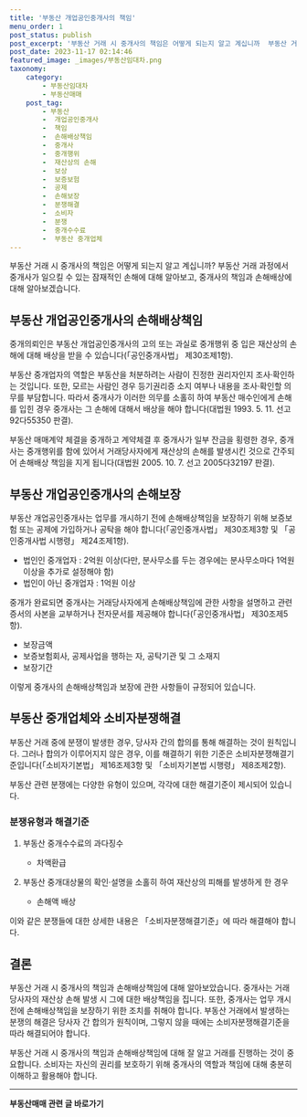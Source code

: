 ```yaml
---
title: '부동산 개업공인중개사의 책임'
menu_order: 1
post_status: publish
post_excerpt: '부동산 거래 시 중개사의 책임은 어떻게 되는지 알고 계십니까  부동산 거래 과정에서 중개사가 일으킬 수 있는 잠재적인 손해에 대해 알아보고, 중개사의 책임과 손해배상에 대해 알아보겠습니다.'
post_date: 2023-11-17 02:14:46
featured_image: _images/부동산임대차.png
taxonomy:
    category:
        - 부동산임대차
        - 부동산매매
    post_tag:
        - 부동산
        -  개업공인중개사
        -  책임
        -  손해배상책임
        -  중개사
        -  중개행위
        -  재산상의 손해
        -  보상
        -  보증보험
        -  공제
        -  손해보장
        -  분쟁해결
        -  소비자
        -  분쟁
        -  중개수수료
        -  부동산 중개업체
---
```



부동산 거래 시 중개사의 책임은 어떻게 되는지 알고 계십니까? 부동산 거래 과정에서 중개사가 일으킬 수 있는 잠재적인 손해에 대해 알아보고, 중개사의 책임과 손해배상에 대해 알아보겠습니다.

## 부동산 개업공인중개사의 손해배상책임

중개의뢰인은 부동산 개업공인중개사의 고의 또는 과실로 중개행위 중 입은 재산상의 손해에 대해 배상을 받을 수 있습니다(「공인중개사법」 제30조제1항).

부동산 중개업자의 역할은 부동산을 처분하려는 사람이 진정한 권리자인지 조사·확인하는 것입니다. 또한, 모르는 사람인 경우 등기권리증 소지 여부나 내용을 조사·확인할 의무를 부담합니다. 따라서 중개사가 이러한 의무를 소홀히 하여 부동산 매수인에게 손해를 입힌 경우 중개사는 그 손해에 대해서 배상을 해야 합니다(대법원 1993. 5. 11. 선고 92다55350 판결).

부동산 매매계약 체결을 중개하고 계약체결 후 중개사가 일부 잔금을 횡령한 경우, 중개사는 중개행위를 함에 있어서 거래당사자에게 재산상의 손해를 발생시킨 것으로 간주되어 손해배상 책임을 지게 됩니다(대법원 2005. 10. 7. 선고 2005다32197 판결).

## 부동산 개업공인중개사의 손해보장

부동산 개업공인중개사는 업무를 개시하기 전에 손해배상책임을 보장하기 위해 보증보험 또는 공제에 가입하거나 공탁을 해야 합니다(「공인중개사법」 제30조제3항 및 「공인중개사법 시행령」 제24조제1항).

- 법인인 중개업자 : 2억원 이상(다만, 분사무소를 두는 경우에는 분사무소마다 1억원 이상을 추가로 설정해야 함)
- 법인이 아닌 중개업자 : 1억원 이상

중개가 완료되면 중개사는 거래당사자에게 손해배상책임에 관한 사항을 설명하고 관련 증서의 사본을 교부하거나 전자문서를 제공해야 합니다(「공인중개사법」 제30조제5항).

- 보장금액
- 보증보험회사, 공제사업을 행하는 자, 공탁기관 및 그 소재지
- 보장기간

이렇게 중개사의 손해배상책임과 보장에 관한 사항들이 규정되어 있습니다.

## 부동산 중개업체와 소비자분쟁해결

부동산 거래 중에 분쟁이 발생한 경우, 당사자 간의 합의를 통해 해결하는 것이 원칙입니다. 그러나 합의가 이루어지지 않은 경우, 이를 해결하기 위한 기준은 소비자분쟁해결기준입니다(「소비자기본법」 제16조제3항 및 「소비자기본법 시행령」 제8조제2항).

부동산 관련 분쟁에는 다양한 유형이 있으며, 각각에 대한 해결기준이 제시되어 있습니다.

### 분쟁유형과 해결기준

1. 부동산 중개수수료의 과다징수
   - 차액환급

2. 부동산 중개대상물의 확인·설명을 소홀히 하여 재산상의 피해를 발생하게 한 경우
   - 손해액 배상

이와 같은 분쟁들에 대한 상세한 내용은 「소비자분쟁해결기준」에 따라 해결해야 합니다.

## 결론

부동산 거래 시 중개사의 책임과 손해배상책임에 대해 알아보았습니다. 중개사는 거래 당사자의 재산상 손해 발생 시 그에 대한 배상책임을 집니다. 또한, 중개사는 업무 개시 전에 손해배상책임을 보장하기 위한 조치를 취해야 합니다. 부동산 거래에서 발생하는 분쟁의 해결은 당사자 간 합의가 원칙이며, 그렇지 않을 때에는 소비자분쟁해결기준을 따라 해결되어야 합니다.

부동산 거래 시 중개사의 책임과 손해배상책임에 대해 잘 알고 거래를 진행하는 것이 중요합니다. 소비자는 자신의 권리를 보호하기 위해 중개사의 역할과 책임에 대해 충분히 이해하고 활용해야 합니다.
<!-- wp:separator -->
<hr class="wp-block-separator has-alpha-channel-opacity"/>
<!-- /wp:separator -->

<!-- wp:group {"backgroundColor":"base","layout":{"type":"constrained"}} -->
<div class="wp-block-group has-base-background-color has-background"><!-- wp:paragraph {"align":"center","fontSize":"medium"} -->
<p class="has-text-align-center has-large-font-size"><strong>부동산매매 관련 글 바로가기</strong></p>
<!-- /wp:paragraph -->


<!-- wp:latest-posts
{"categories":[{"id":22715,"count":19,"description":"","link":"https://uknowlaw.com/category/%eb%b6%80%eb%8f%99%ec%82%b0%eb%a7%a4%eb%a7%a4/","name":"부동산매매","slug":"부동산매매","taxonomy":"category","parent":0,"meta":[],"_links":{"self":[{"href":"https://uknowlaw.com/wp-json/wp/v2/categories/22715"}],"collection":[{"href":"https://uknowlaw.com/wp-json/wp/v2/categories"}],"about":[{"href":"https://uknowlaw.com/wp-json/wp/v2/taxonomies/category"}],"wp:post_type":[{"href":"https://uknowlaw.com/wp-json/wp/v2/posts?categories=22715"}],"curies":[{"name":"wp","href":"https://api.w.org/{rel}","templated":true}]}}],"postsToShow":100,"excerptLength":28,"postLayout":"grid","columns":2,"featuredImageAlign":"left","featuredImageSizeSlug":"large","fontSize":"small"} /--></div>
<!-- /wp:group -->